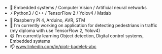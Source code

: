 - 👋 Embedded systems / Computer Vision / Artificial neural networks 
- ⚡ Python3 / C++ / TensorFlow 2 / Yolov4 / Matlab
- 🌱 Raspberry Pi 4, Arduino, AVR, STM
- 🔭 I’m currently working on application for detecting pedestrians in traffic (my diploma with use TensorFlow 2, Yolov4)
- 😄 I’m currently learning Object detection, Digital control systems, Embedded systems
- 📫 www.linkedin.com/in/piotr-badelek-abc


